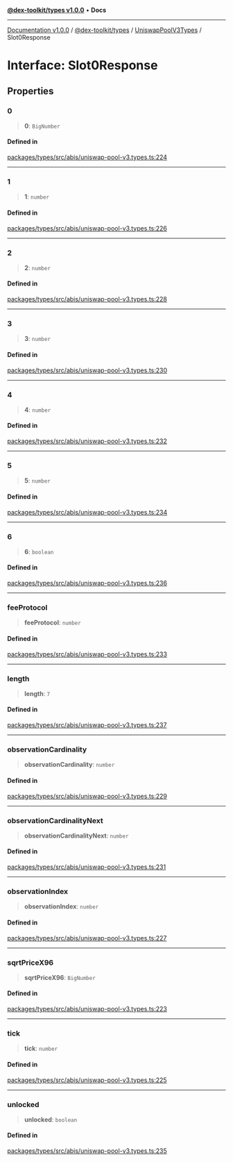 [**@dex-toolkit/types v1.0.0**](../../../README.md) • **Docs**

***

[Documentation v1.0.0](../../../../../packages.md) / [@dex-toolkit/types](../../../README.md) / [UniswapPoolV3Types](../README.md) / Slot0Response

# Interface: Slot0Response

## Properties

### 0

> **0**: `BigNumber`

#### Defined in

[packages/types/src/abis/uniswap-pool-v3.types.ts:224](https://github.com/niZmosis/dex-toolkit/blob/3d8b41b44787b30fbea5de3ab4737662ffb61bc8/packages/types/src/abis/uniswap-pool-v3.types.ts#L224)

***

### 1

> **1**: `number`

#### Defined in

[packages/types/src/abis/uniswap-pool-v3.types.ts:226](https://github.com/niZmosis/dex-toolkit/blob/3d8b41b44787b30fbea5de3ab4737662ffb61bc8/packages/types/src/abis/uniswap-pool-v3.types.ts#L226)

***

### 2

> **2**: `number`

#### Defined in

[packages/types/src/abis/uniswap-pool-v3.types.ts:228](https://github.com/niZmosis/dex-toolkit/blob/3d8b41b44787b30fbea5de3ab4737662ffb61bc8/packages/types/src/abis/uniswap-pool-v3.types.ts#L228)

***

### 3

> **3**: `number`

#### Defined in

[packages/types/src/abis/uniswap-pool-v3.types.ts:230](https://github.com/niZmosis/dex-toolkit/blob/3d8b41b44787b30fbea5de3ab4737662ffb61bc8/packages/types/src/abis/uniswap-pool-v3.types.ts#L230)

***

### 4

> **4**: `number`

#### Defined in

[packages/types/src/abis/uniswap-pool-v3.types.ts:232](https://github.com/niZmosis/dex-toolkit/blob/3d8b41b44787b30fbea5de3ab4737662ffb61bc8/packages/types/src/abis/uniswap-pool-v3.types.ts#L232)

***

### 5

> **5**: `number`

#### Defined in

[packages/types/src/abis/uniswap-pool-v3.types.ts:234](https://github.com/niZmosis/dex-toolkit/blob/3d8b41b44787b30fbea5de3ab4737662ffb61bc8/packages/types/src/abis/uniswap-pool-v3.types.ts#L234)

***

### 6

> **6**: `boolean`

#### Defined in

[packages/types/src/abis/uniswap-pool-v3.types.ts:236](https://github.com/niZmosis/dex-toolkit/blob/3d8b41b44787b30fbea5de3ab4737662ffb61bc8/packages/types/src/abis/uniswap-pool-v3.types.ts#L236)

***

### feeProtocol

> **feeProtocol**: `number`

#### Defined in

[packages/types/src/abis/uniswap-pool-v3.types.ts:233](https://github.com/niZmosis/dex-toolkit/blob/3d8b41b44787b30fbea5de3ab4737662ffb61bc8/packages/types/src/abis/uniswap-pool-v3.types.ts#L233)

***

### length

> **length**: `7`

#### Defined in

[packages/types/src/abis/uniswap-pool-v3.types.ts:237](https://github.com/niZmosis/dex-toolkit/blob/3d8b41b44787b30fbea5de3ab4737662ffb61bc8/packages/types/src/abis/uniswap-pool-v3.types.ts#L237)

***

### observationCardinality

> **observationCardinality**: `number`

#### Defined in

[packages/types/src/abis/uniswap-pool-v3.types.ts:229](https://github.com/niZmosis/dex-toolkit/blob/3d8b41b44787b30fbea5de3ab4737662ffb61bc8/packages/types/src/abis/uniswap-pool-v3.types.ts#L229)

***

### observationCardinalityNext

> **observationCardinalityNext**: `number`

#### Defined in

[packages/types/src/abis/uniswap-pool-v3.types.ts:231](https://github.com/niZmosis/dex-toolkit/blob/3d8b41b44787b30fbea5de3ab4737662ffb61bc8/packages/types/src/abis/uniswap-pool-v3.types.ts#L231)

***

### observationIndex

> **observationIndex**: `number`

#### Defined in

[packages/types/src/abis/uniswap-pool-v3.types.ts:227](https://github.com/niZmosis/dex-toolkit/blob/3d8b41b44787b30fbea5de3ab4737662ffb61bc8/packages/types/src/abis/uniswap-pool-v3.types.ts#L227)

***

### sqrtPriceX96

> **sqrtPriceX96**: `BigNumber`

#### Defined in

[packages/types/src/abis/uniswap-pool-v3.types.ts:223](https://github.com/niZmosis/dex-toolkit/blob/3d8b41b44787b30fbea5de3ab4737662ffb61bc8/packages/types/src/abis/uniswap-pool-v3.types.ts#L223)

***

### tick

> **tick**: `number`

#### Defined in

[packages/types/src/abis/uniswap-pool-v3.types.ts:225](https://github.com/niZmosis/dex-toolkit/blob/3d8b41b44787b30fbea5de3ab4737662ffb61bc8/packages/types/src/abis/uniswap-pool-v3.types.ts#L225)

***

### unlocked

> **unlocked**: `boolean`

#### Defined in

[packages/types/src/abis/uniswap-pool-v3.types.ts:235](https://github.com/niZmosis/dex-toolkit/blob/3d8b41b44787b30fbea5de3ab4737662ffb61bc8/packages/types/src/abis/uniswap-pool-v3.types.ts#L235)
